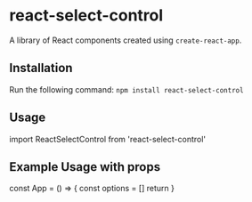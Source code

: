 # react-select-control
A library of React components created using `create-react-app`.
## Installation
Run the following command:
`npm install react-select-control`

## Usage
import ReactSelectControl from 'react-select-control'

<ReactSelectControl options={options} />


## Example Usage with props
const App = () => {
  const options = []
  return <ReactSelectControl options={options} isSearchable isMulti />
}